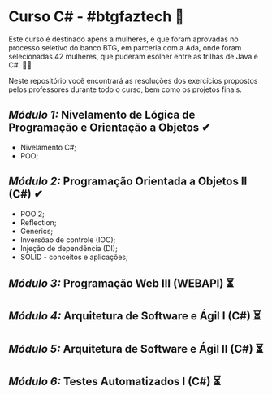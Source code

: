 

# Curso C# - #btgfaztech 📘

Este curso é destinado apens a mulheres, e que foram aprovadas no processo seletivo do banco BTG, em parceria com a Ada, onde foram selecionadas 42 mulheres, que puderam esolher entre as trilhas de Java e C#.  👯‍♀️

Neste repositório você encontrará as resoluções dos exercícios propostos pelos professores durante todo o curso, bem como os projetos finais.

## *Módulo 1:* Nivelamento de Lógica de Programação e Orientação a Objetos ✔ 
* Nivelamento C#;
* POO;
  
## *Módulo 2:* Programação Orientada a Objetos II (C#) ✔ 

* POO 2;
* Reflection;
* Generics;
* Inversõao de controle (IOC);
* Injeção de dependência (DI);
* SOLID - conceitos e aplicações;

## *Módulo 3:* Programação Web III (WEBAPI) ⏳
## *Módulo 4:* Arquitetura de Software e Ágil I (C#) ⏳
## *Módulo 5:* Arquitetura de Software e Ágil II (C#) ⏳
## *Módulo 6:* Testes Automatizados I (C#) ⏳


